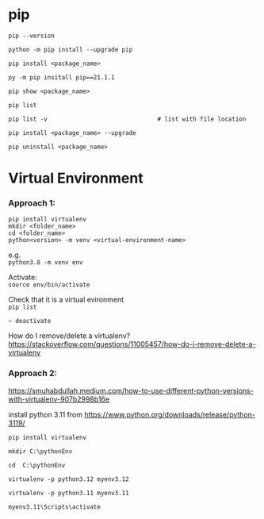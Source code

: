 # pip
```
pip --version

python -m pip install --upgrade pip

pip install <package_name>

py -m pip insitall pip==21.1.1

pip show <package_name>

pip list

pip list -v                               # list with file location

pip install <package_name> --upgrade

pip uninstall <package_name>
```

# Virtual Environment
### Approach 1:
```
pip install virtualenv   
mkdir <folder_name>  
cd <folder_name>  
python<version> -m venv <virtual-environment-name>  
```


e.g.  
```python3.8 -m venv env```

Activate:  
```source env/bin/activate```

Check that it is a virtual evironment  
```pip list```

 ```~ deactivate```

How do I remove/delete a virtualenv?  
https://stackoverflow.com/questions/11005457/how-do-i-remove-delete-a-virtualenv


### Approach 2:
https://smuhabdullah.medium.com/how-to-use-different-python-versions-with-virtualenv-907b2998b16e

install python 3.11 from https://www.python.org/downloads/release/python-3119/

```
pip install virtualenv

mkdir C:\pythonEnv

cd  C:\pythonEnv

virtualenv -p python3.12 myenv3.12

virtualenv -p python3.11 myenv3.11

myenv3.11\Scripts\activate
```
